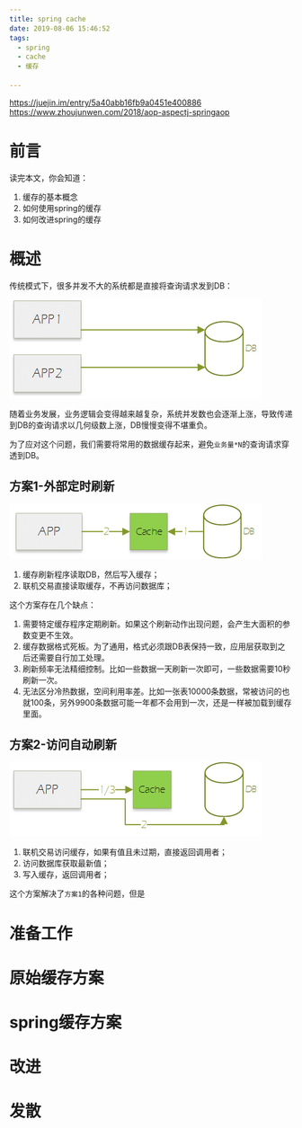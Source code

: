 ```yaml
---
title: spring cache
date: 2019-08-06 15:46:52
tags:
  - spring
  - cache
  - 缓存

---
```


https://juejin.im/entry/5a40abb16fb9a0451e400886
https://www.zhoujunwen.com/2018/aop-aspectj-springaop

# 前言
读完本文，你会知道：

1. 缓存的基本概念
2. 如何使用spring的缓存
3. 如何改进spring的缓存

# 概述
传统模式下，很多并发不大的系统都是直接将查询请求发到DB：

![直接访问-1](springcache/springcache-direct-1.png)

随着业务发展，业务逻辑会变得越来越复杂，系统并发数也会逐渐上涨，导致传递到DB的查询请求以几何级数上涨，DB慢慢变得不堪重负。

为了应对这个问题，我们需要将常用的数据缓存起来，避免`业务量*N`的查询请求穿透到DB。

## 方案1-外部定时刷新

![外部定时刷新-1](springcache/springcache-side-refresh-1.png)

1. 缓存刷新程序读取DB，然后写入缓存；
2. 联机交易直接读取缓存，不再访问数据库；

这个方案存在几个缺点：

1. 需要特定缓存程序定期刷新。如果这个刷新动作出现问题，会产生大面积的参数变更不生效。
2. 缓存数据格式死板。为了通用，格式必须跟DB表保持一致，应用层获取到之后还需要自行加工处理。
3. 刷新频率无法精细控制。比如一些数据一天刷新一次即可，一些数据需要10秒刷新一次。
4. 无法区分冷热数据，空间利用率差。比如一张表10000条数据，常被访问的也就100条，另外9900条数据可能一年都不会用到一次，还是一样被加载到缓存里面。

## 方案2-访问自动刷新

![访问自动刷新-1](springcache/springcache-access-refresh-1.png)

1. 联机交易访问缓存，如果有值且未过期，直接返回调用者；
2. 访问数据库获取最新值；
3. 写入缓存，返回调用者；

这个方案解决了`方案1`的各种问题，但是

# 准备工作

# 原始缓存方案

# spring缓存方案
# 改进
# 发散
